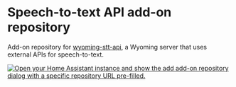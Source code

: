 # Speech-to-text API add-on repository

Add-on repository for [wyoming-stt-api](https://github.com/gabrielwong159/wyoming-stt-api),
a Wyoming server that uses external APIs for speech-to-text.

[![Open your Home Assistant instance and show the add add-on repository dialog with a specific repository URL pre-filled.](https://my.home-assistant.io/badges/supervisor_add_addon_repository.svg)](https://my.home-assistant.io/redirect/supervisor_add_addon_repository/?repository_url=https%3A%2F%2Fgithub%2Ecom%2Fgabrielwong159%2Fwyoming%2Dstt%2Dapi%2Daddon)
